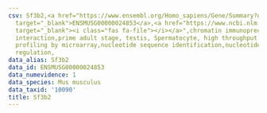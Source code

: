```yaml
---
csv: Sf3b2,<a href="https://www.ensembl.org/Homo_sapiens/Gene/Summary?db=core;g=ENSMUSG00000024853"
  target="_blank">ENSMUSG00000024853</a>,<a href="https://www.ncbi.nlm.nih.gov/pubmed/23834426"
  target="_blank"><i class="fas fa-file"></i></a>",chromatin immunoprecipitation assay,direct
  interaction,prime adult stage, testis, Spermatocyte, high throughput transcription
  profiling by microarray,nucleotide sequence identification,nucleotide sequence identification,transcriptional
  regulation,
data_alias: Sf3b2
data_id: ENSMUSG00000024853
data_numevidence: 1
data_species: Mus musculus
data_taxid: '10090'
title: Sf3b2
---
```


